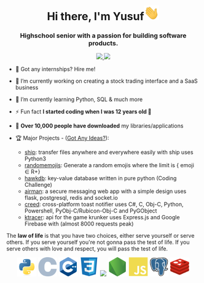 
<div id="hi--im-yusuf">
</div>

<h1 align="center">Hi there, I'm Yusuf<img src="https://raw.githubusercontent.com/ABSphreak/ABSphreak/master/gifs/Hi.gif" width="40px" /></h1>
<h3 align="center">Highschool senior with a passion for building software products.</h3>

<p align='center'>
   <a href="https://www.linkedin.com/in/yusuf8ahmed">
     <img height="30" src="https://github.com/yusuf8ahmed/mayHemant/blob/master/linkedin.png?raw=true">
  </a>
  <a href="https://twitter.com/yusuf88ahmed">
    <img height="30" src="https://github.com/yusuf8ahmed/mayHemant/blob/master/twitter.png?raw=true">
  </a>
</p>

- 💼 Got any internships? Hire me! 

- 🔭 I’m currently working on creating a stock trading interface and a SaaS business

- 🌱 I’m currently learning Python, SQL & much more

- ⚡ Fun fact **I started coding when I was 12 years old 👶**

- 🌟 **Over 10,000 people have downloaded** my libraries/applications

- 🏆 Major Projects - ([Got Any Ideas?](https://github.com/yusuf8ahmed/yusuf8ahmed/issues)):
  - [ship](https://github.com/yusuf8ahmed/Ship): transfer files anywhere and everywhere easily with ship uses Python3
  - [randomemojis](https://github.com/yusuf8ahmed/RandomEmojis): Generate a random emojis where the limit is { emoji ∈ R+}
  - [hawkdb](https://github.com/yusuf8ahmed/HawkDB): key-value database written in pure python (Coding Challenge)
  - [airman](https://github.com/yusuf8ahmed/Airman): a secure messaging web app with a simple design uses flask, postgresql, redis and socket.io 
  - [creed](https://github.com/yusuf8ahmed/Creed): cross-platform toast notifier uses  C#, C, Obj-C, Python, Powershell, PyObj-C/Rubicon-Obj-C and PyGObject
  - [ktracer](https://github.com/yusuf8ahmed/ktracer): api for the game krunker uses Express.js and Google Firebase with (almost 8000 requests peak)
    
The **law of life** is that you have two choices, either serve yourself or serve others. If you serve yourself you're not gonna pass the test of life. If you serve others with love and respect, you will pass the test of life.


<div align="center">   
   <img src='https://github.com/devicons/devicon/blob/master/icons/python/python-original.svg' width='50'/> 
   <img src='https://github.com/devicons/devicon/blob/master/icons/c/c-original.svg' width='50'/> 
   <img src='https://github.com/devicons/devicon/blob/master/icons/cplusplus/cplusplus-original.svg' width='50'/> 
   <img src='https://github.com/devicons/devicon/blob/master/icons/css3/css3-original.svg' width='50'/> 
   <img src="https://github.com/raghavk16/raghavk16/blob/master/octo.gif" width="50"> 
   <img src='https://github.com/devicons/devicon/blob/master/icons/nodejs/nodejs-original.svg' width='50'/> 
   <img src='https://github.com/devicons/devicon/blob/master/icons/javascript/javascript-plain.svg' width='50'/> 
   <img src='https://github.com/devicons/devicon/blob/master/icons/postgresql/postgresql-original.svg' width='50'/> 
   <img src='https://github.com/devicons/devicon/blob/master/icons/redis/redis-original.svg' width='50'/>    
</div>

<br>

<!-- Hidden
I am the stone that the builder refused. I am the visual, the inspiration <br>
That made lady sing the blues. I'm the spark that makes your idea bright <br>
The same spark that lights the dark. So that you can know your left from your right <br>
-->

<!--
**yusuf8ahmed/yusuf8ahmed** is a ✨ _special_ ✨ repository because its `README.md` (this file) appears on your GitHub profile.

Here are some ideas to get you started:

- 🔭 I’m currently working on ...
- 🌱 I’m currently learning ...
- 👯 I’m looking to collaborate on ...
- 🤔 I’m looking for help with ...
- 💬 Ask me about ...
- 📫 How to reach me: ...
- 😄 Pronouns: ...
- ⚡ Fun fact: ...
-->
